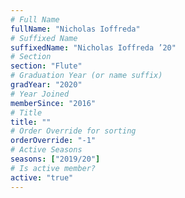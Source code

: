 ```yaml
---
# Full Name
fullName: "Nicholas Ioffreda"
# Suffixed Name
suffixedName: "Nicholas Ioffreda ’20"
# Section
section: "Flute"
# Graduation Year (or name suffix)
gradYear: "2020"
# Year Joined
memberSince: "2016"
# Title
title: ""
# Order Override for sorting
orderOverride: "-1"
# Active Seasons
seasons: ["2019/20"]
# Is active member?
active: "true"
---
```


